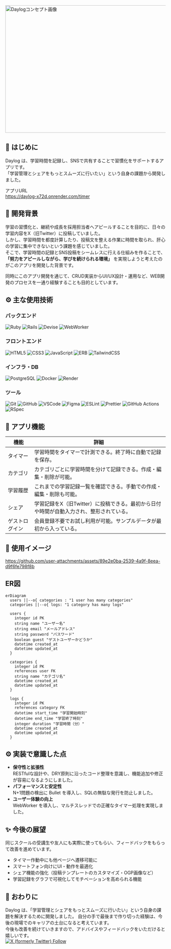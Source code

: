 <img width="1200" height="400" alt="Daylogコンセプト画像" src="https://github.com/user-attachments/assets/418d4ff7-a6ac-4b0f-be0a-1ea902d6bc27" />

## 📖 はじめに
Daylog は、学習時間を記録し、SNSで共有することで習慣化をサポートするアプリです。  
「学習管理とシェアをもっとスムーズに行いたい」という自身の課題から開発しました。

アプリURL  
https://daylog-x72d.onrender.com/timer  

## 🎯 開発背景
学習の習慣化と、継続や成長を採用担当者へアピールすることを目的に、日々の学習内容をX（旧Twitter）に投稿していました。  
しかし、学習時間を都度計算したり、投稿文を整える作業に時間を取られ、肝心の学習に集中できないという課題を感じていました。  
そこで、学習時間の記録とSNS投稿をシームレスに行える仕組みを作ることで、**「努力をアピールしながら、学びを続けられる環境」** を実現しようと考えたのがこのアプリを開発した背景です。

同時にこのアプリ開発を通じて、CRUD実装からUI/UX設計・運用など、WEB開発のプロセスを一通り経験することも目的としています。

## ⚙️ 主な使用技術

### バックエンド
![Ruby](https://img.shields.io/badge/Ruby-CC342D?style=flat&logo=ruby&logoColor=white)
![Rails](https://img.shields.io/badge/Rails-D30001?style=flat&logo=rubyonrails&logoColor=white)
![Devise](https://img.shields.io/badge/Devise-CC0000?style=flat&logo=rubyonrails&logoColor=white)
![WebWorker](https://img.shields.io/badge/WebWorker-0052CC?style=flat&logo=javascript&logoColor=white)

### フロントエンド
![HTML5](https://img.shields.io/badge/HTML5-E34F26?style=flat&logo=html5&logoColor=white)
![CSS3](https://img.shields.io/badge/CSS3-1572B6?style=flat&logo=css&logoColor=white)
![JavaScript](https://img.shields.io/badge/JavaScript-F7DF1E?style=flat&logo=javascript&logoColor=black)
![ERB](https://img.shields.io/badge/ERB-CC342D?style=flat&logo=ruby&logoColor=white)
![TailwindCSS](https://img.shields.io/badge/Tailwind_CSS-38B2AC?style=flat&logo=tailwind-css&logoColor=white)

### インフラ・DB
![PostgreSQL](https://img.shields.io/badge/PostgreSQL-4169E1?style=flat&logo=postgresql&logoColor=white)
![Docker](https://img.shields.io/badge/Docker-2496ED?style=flat&logo=docker&logoColor=white)
![Render](https://img.shields.io/badge/Render-46E3B7?style=flat&logo=render&logoColor=black)

### ツール
![Git](https://img.shields.io/badge/Git-F05032?style=flat&logo=git&logoColor=white)
![GitHub](https://img.shields.io/badge/GitHub-181717?style=flat&logo=github&logoColor=white)
![VSCode](https://img.shields.io/badge/VSCode-007ACC?style=flat&logo=visual-studio-code&logoColor=white)
![Figma](https://img.shields.io/badge/Figma-F24E1E?style=flat&logo=figma&logoColor=white)
![ESLint](https://img.shields.io/badge/ESLint-4B32C3?style=flat&logo=eslint&logoColor=white)
![Prettier](https://img.shields.io/badge/Prettier-F7B93E?style=flat&logo=prettier&logoColor=black)
![GitHub Actions](https://img.shields.io/badge/GitHub_Actions-2088FF?style=flat&logo=githubactions&logoColor=white)
![RSpec](https://img.shields.io/badge/RSpec-FF0000?style=flat&logo=rubyonrails&logoColor=white)

## 📝 アプリ機能

| 機能 | 詳細 |
|-----------|--------|
| タイマー | 学習時間をタイマーで計測できる。終了時に自動で記録を保存。 |
| カテゴリ | カテゴリごとに学習時間を分けて記録できる。作成・編集・削除が可能。 |
| 学習履歴 | これまでの学習記録一覧を確認できる。手動での作成・編集・削除も可能。 |
| シェア | 学習記録をX（旧Twitter）に投稿できる。最初から日付や時間が自動入力され、整形されている。 |
| ゲストログイン | 会員登録不要でお試し利用が可能。サンプルデータが最初から入っている。 |

  
## 🎥 使用イメージ  
https://github.com/user-attachments/assets/89e2e0ba-2539-4a9f-8eea-d9f6fe798f8b



## ER図
```mermaid
erDiagram
  users ||--o{ categories : "1 user has many categories"
  categories ||--o{ logs: "1 category has many logs"

  users {
    integer id PK
    string name "ユーザー名"
    string email "メールアドレス"
    string password "パスワード"
    boolean guest "ゲストユーザーかどうか"
    datetime created_at
    datetime updated_at
  }

  categories {
    integer id PK
    references user FK
    string name "カテゴリ名"
    datetime created_at
    datetime updated_at
  }

  logs {
    integer id PK
    references category FK
    datetime start_time "学習開始時刻"
    datetime end_time "学習終了時刻"
    integer duration "学習時間（分）"
    datetime created_at
    datetime updated_at
  }
```

## ⚙️ 実装で意識した点
- **保守性と拡張性**  
  RESTfulな設計や、DRY原則に沿ったコード整理を意識し、機能追加や修正が容易になるようにしました。
- **パフォーマンスと安定性**  
  N+1問題の検出に Bullet を導入し、SQLの無駄な発行を防止しました。  
- **ユーザー体験の向上**  
  WebWorker を導入し、マルチスレッドでの正確なタイマー処理を実現しました。

## ✨️ 今後の展望
同じスクールの受講生や友人にも実際に使ってもらい、フィードバックをもらって改善を進めています。

- タイマー作動中にも他ページへ遷移可能に
- スマートフォン向けにUI・動作を最適化
- シェア機能の強化（投稿テンプレートのカスタマイズ・OGP画像など）
- 学習記録をグラフで可視化してモチベーションを高められる機能  

## 🙌 おわりに
Daylog は、「学習管理とシェアをもっとスムーズに行いたい」という自身の課題を解決するために開発しました。
自分の手で最後まで作り切った経験は、今後の現場でのキャリアの土台になると考えています。   
今後も改善を続けていきますので、アドバイスやフィードバックをいただけると嬉しいです。   
[![X (formerly Twitter) Follow](https://img.shields.io/badge/@19991126kai-000000?logo=x&logoColor=white)](https://x.com/19991126kai)
